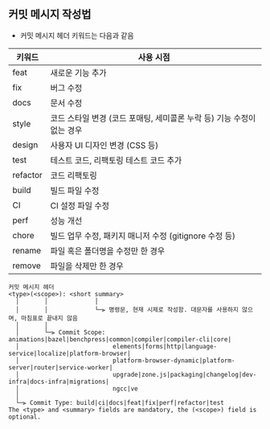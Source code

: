 ## 커밋 메시지 작성법

- 커밋 메시지 헤더 키워드는 다음과 같음

|키워드   |사용 시점    |
|--     |--         |
|feat	|새로운 기능 추가
|fix	|버그 수정
|docs	|문서 수정
|style	|코드 스타일 변경 (코드 포매팅, 세미콜론 누락 등) 기능 수정이 없는 경우
|design	|사용자 UI 디자인 변경 (CSS 등)
|test	|테스트 코드, 리팩토링 테스트 코드 추가
|refactor|코드 리팩토링
|build	|빌드 파일 수정
|CI	    |CI 설정 파일 수정
|perf	|성능 개선
|chore	|빌드 업무 수정, 패키지 매니저 수정 (gitignore 수정 등)
|rename	|파일 혹은 폴더명을 수정만 한 경우
|remove	|파일을 삭제만 한 경우

```
커밋 메시지 헤더
<type>(<scope>): <short summary>
  │       │             │
  │       │             └─⫸ 명령문, 현재 시제로 작성함. 대문자를 사용하지 않으며, 마침표로 끝내지 않음
  │       │
  │       └─⫸ Commit Scope: animations|bazel|benchpress|common|compiler|compiler-cli|core|
  │                          elements|forms|http|language-service|localize|platform-browser|
  │                          platform-browser-dynamic|platform-server|router|service-worker|
  │                          upgrade|zone.js|packaging|changelog|dev-infra|docs-infra|migrations|
  │                          ngcc|ve
  │
  └─⫸ Commit Type: build|ci|docs|feat|fix|perf|refactor|test
The <type> and <summary> fields are mandatory, the (<scope>) field is optional.
```



